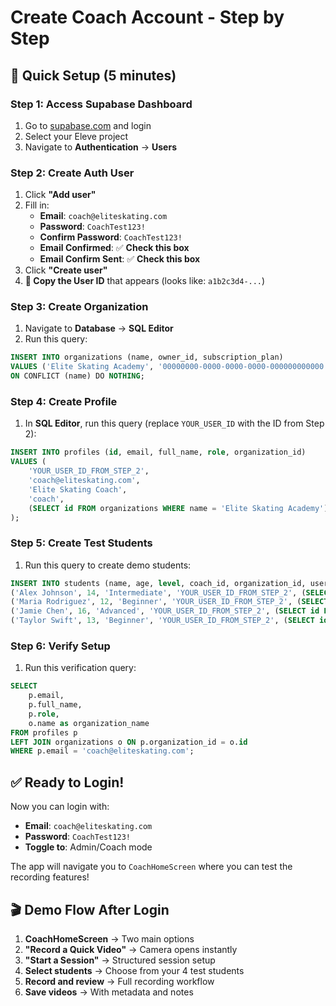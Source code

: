 # Create Coach Account - Step by Step

## 🚀 Quick Setup (5 minutes)

### Step 1: Access Supabase Dashboard
1. Go to [supabase.com](https://supabase.com) and login
2. Select your Eleve project
3. Navigate to **Authentication** → **Users**

### Step 2: Create Auth User
1. Click **"Add user"** 
2. Fill in:
   - **Email**: `coach@eliteskating.com`
   - **Password**: `CoachTest123!`
   - **Confirm Password**: `CoachTest123!`
   - **Email Confirmed**: ✅ **Check this box**
   - **Email Confirm Sent**: ✅ **Check this box**
3. Click **"Create user"**
4. **📝 Copy the User ID** that appears (looks like: `a1b2c3d4-...`)

### Step 3: Create Organization  
1. Navigate to **Database** → **SQL Editor**
2. Run this query:
```sql
INSERT INTO organizations (name, owner_id, subscription_plan)
VALUES ('Elite Skating Academy', '00000000-0000-0000-0000-000000000000', 'free')
ON CONFLICT (name) DO NOTHING;
```

### Step 4: Create Profile
1. In **SQL Editor**, run this query (replace `YOUR_USER_ID` with the ID from Step 2):
```sql
INSERT INTO profiles (id, email, full_name, role, organization_id)
VALUES (
    'YOUR_USER_ID_FROM_STEP_2', 
    'coach@eliteskating.com',
    'Elite Skating Coach',
    'coach',
    (SELECT id FROM organizations WHERE name = 'Elite Skating Academy')
);
```

### Step 5: Create Test Students
1. Run this query to create demo students:
```sql
INSERT INTO students (name, age, level, coach_id, organization_id, username) VALUES
('Alex Johnson', 14, 'Intermediate', 'YOUR_USER_ID_FROM_STEP_2', (SELECT id FROM organizations WHERE name = 'Elite Skating Academy'), 'alex.johnson'),
('Maria Rodriguez', 12, 'Beginner', 'YOUR_USER_ID_FROM_STEP_2', (SELECT id FROM organizations WHERE name = 'Elite Skating Academy'), 'maria.rodriguez'),
('Jamie Chen', 16, 'Advanced', 'YOUR_USER_ID_FROM_STEP_2', (SELECT id FROM organizations WHERE name = 'Elite Skating Academy'), 'jamie.chen'),
('Taylor Swift', 13, 'Beginner', 'YOUR_USER_ID_FROM_STEP_2', (SELECT id FROM organizations WHERE name = 'Elite Skating Academy'), 'taylor.swift');
```

### Step 6: Verify Setup
1. Run this verification query:
```sql
SELECT 
    p.email,
    p.full_name,
    p.role,
    o.name as organization_name
FROM profiles p
LEFT JOIN organizations o ON p.organization_id = o.id
WHERE p.email = 'coach@eliteskating.com';
```

## ✅ Ready to Login!

Now you can login with:
- **Email**: `coach@eliteskating.com`  
- **Password**: `CoachTest123!`
- **Toggle to**: Admin/Coach mode

The app will navigate you to `CoachHomeScreen` where you can test the recording features!

## 🎬 Demo Flow After Login
1. **CoachHomeScreen** → Two main options
2. **"Record a Quick Video"** → Camera opens instantly  
3. **"Start a Session"** → Structured session setup
4. **Select students** → Choose from your 4 test students
5. **Record and review** → Full recording workflow
6. **Save videos** → With metadata and notes 